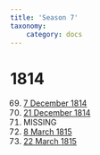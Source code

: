 ```yaml
---
title: 'Season 7'
taxonomy:
    category: docs
---
```


# 1814

69. [7 December 1814](meeting-69)
70. [21 December 1814](meeting-70)
71. <span class="missing">MISSING</span>
72. [8 March 1815](meeting-72)
73. [22 March 1815](meeting-73)
